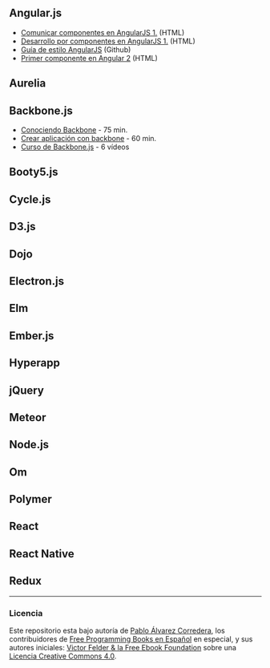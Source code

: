 ## Angular.js

* [Comunicar componentes en AngularJS 1.](https://carlosazaustre.es/formas-de-comunicar-componentes-en-angularjs-1-x/) (HTML)
* [Desarrollo por componentes en AngularJS 1.](https://carlosazaustre.es/desarrollo-por-componentes-con-angular-1-5-con-es6-es2015/) (HTML)
* [Guía de estilo AngularJS](https://github.com/johnpapa/angular-styleguide/blob/master/a1/i18n/es-ES.md#guía-de-estilo-angularjs) (Github)
* [Primer componente en Angular 2](https://platzi.com/blog/crea-componente-angular-2/) (HTML)


## Aurelia

## Backbone.js

* [Conociendo Backbone](https://www.youtube.com/watch?v=IwO0z4JmPvU) - 75 min.
* [Crear aplicación con backbone](https://www.youtube.com/watch?v=pQE5OGGo6KE&list=PLQCgNGUqLK4ms3oHeg-GmcHgf1KyeentC) - 60 min.
* [Curso de Backbone.js](https://www.youtube.com/watch?v=pQE5OGGo6KE&list=PLQCgNGUqLK4ms3oHeg-GmcHgf1KyeentC) - 6 vídeos


## Booty5.js

## Cycle.js

## D3.js

## Dojo

## Electron.js

## Elm

## Ember.js

## Hyperapp

## jQuery

## Meteor

## Node.js

## Om

## Polymer

## React

## React Native

## Redux


---

### Licencia

Este repositorio esta bajo autoría de [Pablo Álvarez Corredera](http://www.pabloalvarezcorredera.com), los contribuidores de [Free Programming Books en Español](https://github.com/EbookFoundation/free-programming-books/blob/master/free-programming-books-es.md) en especial, y sus autores iniciales: [Victor Felder & la Free Ebook Foundation](/LICENCIA.txt) sobre una [Licencia Creative Commons 4.0](https://creativecommons.org/licenses/by/4.0/deed.es_ES).
